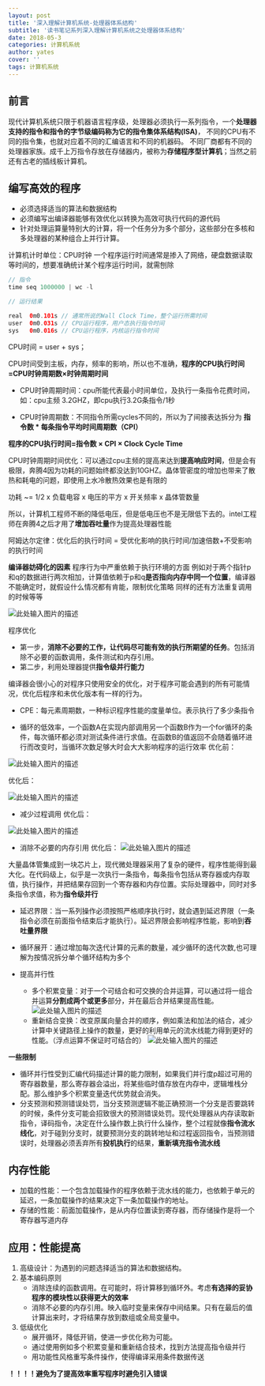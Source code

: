 ```yaml
---
layout: post
title: '深入理解计算机系统-处理器体系结构'
subtitle: '读书笔记系列深入理解计算机系统之处理器体系结构'
date: 2018-05-3
categories: 计算机系统
author: yates
cover: ''
tags: 计算机系统
---
```


## 前言
现代计算机系统只限于机器语言程序级，处理器必须执行一系列指令，一个**处理器支持的指令和指令的字节级编码称为它的指令集体系结构(ISA)**，
不同的CPU有不同的指令集，也就对应着不同的汇编语言和不同的机器码。
不同厂商都有不同的处理器家族。成千上万指令存放在存储器内，被称为**存储程序型计算机**；当然之前还有古老的插线板计算机。


## 编写高效的程序
- 必须选择适当的算法和数据结构
- 必须编写出编译器能够有效优化以转换为高效可执行代码的源代码
- 针对处理运算量特别大的计算，将一个任务分为多个部分，这些部分在多核和多处理器的某种组合上并行计算。


计算机计时单位：CPU时钟
一个程序运行时间通常是掺入了网络，硬盘数据读取等时间的，想要准确统计某个程序运行时间，就需刨除

```java
// 指令
time seq 1000000 | wc -l

// 运行结果

real  0m0.101s // 通常所说的Wall Clock Time，整个运行所需时间
user  0m0.031s // CPU运行程序，用户态执行指令时间
sys   0m0.016s // CPU运行程序，内核运行指令时间

```
CPU时间 = user + sys；

CPU时间受到主板，内存，频率的影响，所以也不准确，**程序的CPU执行时间=CPU时钟周期数×时钟周期时间**

- CPU时钟周期时间：cpu所能代表最小时间单位，及执行一条指令花费时间，如：cpu主频 3.2GHZ，即cpu执行3.2G条指令/1秒

- CPU时钟周期数：不同指令所需cycles不同的，所以为了间接表达拆分为 **指令数 * 每条指令平均时间周期数（CPI）**

**程序的CPU执行时间=指令数 × CPI × Clock Cycle Time**

CPU时钟周期时间优化：可以通过cpu主频的提高来达到**提高响应时间**，但是会有极限，奔腾4因为功耗的问题始终都没达到10GHZ。晶体管密度的增加也带来了散热和耗电的问题，即使用上水冷散热效果也是有限的

功耗 ~= 1/2 x 负载电容 x 电压的平方 x 开关频率 x 晶体管数量

所以，计算机工程师不断的降低电压，但是低电压也不是无限低下去的。intel工程师在奔腾4之后才用了**增加吞吐量**作为提高处理器性能

阿姆达尔定律：优化后的执行时间 = 受优化影响的执行时间/加速倍数+不受影响的执行时间 

**编译器妨碍化的因素**
程序行为中严重依赖于执行环境的方面
例如对于两个指针p和q的数据进行两次相加，计算值依赖于p和q**是否指向内存中同一个位置**，编译器不能确定时，就假设什么情况都有肯能，限制优化策略
同样的还有方法重复调用的时候等等

![此处输入图片的描述](http://yatesblog.oss-cn-shenzhen.aliyuncs.com/img/computer-system-Perspective/35.png)

程序优化

- 第一步，**消除不必要的工作，让代码尽可能有效的执行所期望的任务**。包括消除不必要的函数调用，条件测试和内存引用。
- 第二步，利用处理器提供**指令级并行能力**

编译器会很小心的对程序只使用安全的优化，对于程序可能会遇到的所有可能情况，优化后程序和未优化版本有一样的行为。

- CPE：每元素周期数，一种标识程序性能的度量单位。表示执行了多少条指令


- 循环的低效率，一个函数A在实现内部调用另一个函数B作为一个for循环的条件，每次循环都必须对测试条件进行求值。在函数B的值返回不会随着循环进行而改变时，当循环次数足够大时会大大影响程序的运行效率
优化前：

![此处输入图片的描述](http://yatesblog.oss-cn-shenzhen.aliyuncs.com/img/computer-system-Perspective/31.png)

优化后：

![此处输入图片的描述](http://yatesblog.oss-cn-shenzhen.aliyuncs.com/img/computer-system-Perspective/32.png)

- 减少过程调用
优化后：

![此处输入图片的描述](http://yatesblog.oss-cn-shenzhen.aliyuncs.com/img/computer-system-Perspective/33.png)

- 消除不必要的内存引用
优化后：
![此处输入图片的描述](http://yatesblog.oss-cn-shenzhen.aliyuncs.com/img/computer-system-Perspective/34.png)

大量晶体管集成到一块芯片上，现代微处理器采用了复杂的硬件，程序性能得到最大化。在代码级上，似乎是一次执行一条指令，每条指令包括从寄存器或内存取值，执行操作，并把结果存回到一个寄存器和内存位置。实际处理器中，同时对多条指令求值，称为**指令级并行**

- 延迟界限：当一系列操作必须按照严格顺序执行时，就会遇到延迟界限（一条指令必须在前面指令结束后才能执行）。延迟界限会影响程序性能，影响到**吞吐量界限**

- 循环展开：通过增加每次迭代计算的元素的数量，减少循环的迭代次数,也可理解为按情况拆分单个循环结构为多个

- 提高并行性
    - 多个积累变量：对于一个可结合和可交换的合并运算，可以通过将一组合并运算**分割成两个或更多**部分，并在最后合并结果提高性能。
    ![此处输入图片的描述](http://yatesblog.oss-cn-shenzhen.aliyuncs.com/img/computer-system-Perspective/36.png)
    - 重新结合变换：改变原属向量合并的顺序，例如乘法和加法的结合，减少计算中关键路径上操作的数量，更好的利用单元的流水线能力得到更好的性能。（浮点运算不保证时可结合的）
       ![此处输入图片的描述](http://yatesblog.oss-cn-shenzhen.aliyuncs.com/img/computer-system-Perspective/37.png)

**一些限制**

- 循环并行性受到汇编代码描述计算的能力限制，如果我们并行度p超过可用的寄存器数量，那么寄存器会溢出，将某些临时值存放在内存中，逻辑堆栈分配。那么维护多个积累变量迭代优势就会消失。
- 分支预测和预测错误处罚，当分支预测逻辑不能正确预测一个分支是否要跳转的时候，条件分支可能会招致很大的预测错误处罚。现代处理器从内存读取新指令，译码指令，决定在什么操作数上执行什么操作，整个过程就像**指令流水线化**，对于碰到分支时，就要预测分支的跳转地址和过程返回指令，当预测错误时，处理器必须丢弃所有**投机执行**的结果，**重新填充指令流水线**

## 内存性能
- 加载的性能：一个包含加载操作的程序依赖于流水线的能力，也依赖于单元的延迟，一条加载操作的结果决定下一条加载操作的地址。
- 存储的性能：前面加载操作，是从内存位置读到寄存器，而存储操作是将一个寄存器写道内存

## 应用：性能提高
1. 高级设计：为遇到的问题选择适当的算法和数据结构。
2. 基本编码原则
    - 消除连续的函数调用。在可能时，将计算移到循环外。考虑**有选择的妥协程序的模块性以获得更大的效率**
    - 消除不必要的内存引用。映入临时变量来保存中间结果。只有在最后的值计算出来时，才将结果存放到数组或全局变量中。
3. 低级优化
    - 展开循环，降低开销，使进一步优化称为可能。
    - 通过使用例如多个积累变量和重新结合技术，找到方法提高指令级并行
    - 用功能性风格重写条件操作，使得编译采用条件数据传送

**！！！！避免为了提高效率重写程序时避免引入错误**

